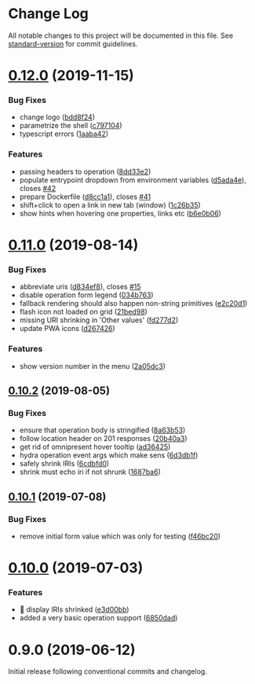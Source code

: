 # Change Log

All notable changes to this project will be documented in this file. See [standard-version](https://github.com/conventional-changelog/standard-version) for commit guidelines.

<a name="0.12.0"></a>
# [0.12.0](https://github.com/hypermedia-app/generic-hypermedia-app/compare/v0.11.0...v0.12.0) (2019-11-15)


### Bug Fixes

* change logo ([bdd8f24](https://github.com/hypermedia-app/generic-hypermedia-app/commit/bdd8f24))
* parametrize the shell ([c797104](https://github.com/hypermedia-app/generic-hypermedia-app/commit/c797104))
* typescript errors ([1aaba42](https://github.com/hypermedia-app/generic-hypermedia-app/commit/1aaba42))


### Features

* passing headers to operation ([8dd33e2](https://github.com/hypermedia-app/generic-hypermedia-app/commit/8dd33e2))
* populate entrypoint dropdown from environment variables ([d5ada4e](https://github.com/hypermedia-app/generic-hypermedia-app/commit/d5ada4e)), closes [#42](https://github.com/hypermedia-app/generic-hypermedia-app/issues/42)
* prepare Dockerfile ([d8cc1a1](https://github.com/hypermedia-app/generic-hypermedia-app/commit/d8cc1a1)), closes [#41](https://github.com/hypermedia-app/generic-hypermedia-app/issues/41)
* shift+click to open a link in new tab (window) ([1c26b35](https://github.com/hypermedia-app/generic-hypermedia-app/commit/1c26b35))
* show hints when hovering one properties, links etc ([b6e0b06](https://github.com/hypermedia-app/generic-hypermedia-app/commit/b6e0b06))



<a name="0.11.0"></a>
# [0.11.0](https://github.com/hypermedia-app/generic-hypermedia-app/compare/v0.10.2...v0.11.0) (2019-08-14)


### Bug Fixes

* abbreviate uris ([d834ef8](https://github.com/hypermedia-app/generic-hypermedia-app/commit/d834ef8)), closes [#15](https://github.com/hypermedia-app/generic-hypermedia-app/issues/15)
* disable operation form legend ([034b763](https://github.com/hypermedia-app/generic-hypermedia-app/commit/034b763))
* fallback rendering should also happen non-string primitives ([e2c20d1](https://github.com/hypermedia-app/generic-hypermedia-app/commit/e2c20d1))
* flash icon not loaded on grid ([21bed98](https://github.com/hypermedia-app/generic-hypermedia-app/commit/21bed98))
* missing URI shrinking in 'Other values' ([fd277d2](https://github.com/hypermedia-app/generic-hypermedia-app/commit/fd277d2))
* update PWA icons ([d267426](https://github.com/hypermedia-app/generic-hypermedia-app/commit/d267426))


### Features

* show version number in the menu ([2a05dc3](https://github.com/hypermedia-app/generic-hypermedia-app/commit/2a05dc3))



<a name="0.10.2"></a>
## [0.10.2](https://github.com/hypermedia-app/generic-hypermedia-app/compare/v0.10.1...v0.10.2) (2019-08-05)


### Bug Fixes

* ensure that operation body is stringified ([8a63b53](https://github.com/hypermedia-app/generic-hypermedia-app/commit/8a63b53))
* follow location header on 201 responses ([20b40a3](https://github.com/hypermedia-app/generic-hypermedia-app/commit/20b40a3))
* get rid of omnipresent hover tooltip ([ad36425](https://github.com/hypermedia-app/generic-hypermedia-app/commit/ad36425))
* hydra operation event args which make sens ([6d3db1f](https://github.com/hypermedia-app/generic-hypermedia-app/commit/6d3db1f))
* safely shrink IRIs ([6cdbfd0](https://github.com/hypermedia-app/generic-hypermedia-app/commit/6cdbfd0))
* shrink must echo iri if not shrunk ([1687ba6](https://github.com/hypermedia-app/generic-hypermedia-app/commit/1687ba6))



<a name="0.10.1"></a>
## [0.10.1](https://github.com/hypermedia-app/generic-hypermedia-app/compare/v0.10.0...v0.10.1) (2019-07-08)


### Bug Fixes

* remove initial form value which was only for testing ([f46bc20](https://github.com/hypermedia-app/generic-hypermedia-app/commit/f46bc20))



<a name="0.10.0"></a>
# [0.10.0](https://github.com/hypermedia-app/generic-hypermedia-app/compare/v0.9.0...v0.10.0) (2019-07-03)


### Features

* 🎸 display IRIs shrinked ([e3d00bb](https://github.com/hypermedia-app/generic-hypermedia-app/commit/e3d00bb))
* added a very basic operation support ([6850dad](https://github.com/hypermedia-app/generic-hypermedia-app/commit/6850dad))



<a name="0.9.0"></a>
# 0.9.0 (2019-06-12)

Initial release following conventional commits and changelog.
